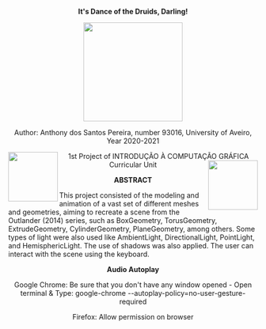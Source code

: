 <p align="center"><b> It's Dance of the Druids, Darling!</b></p>
<p align="center">
  <img width="200" src="scene.gif">
</p>
<p align="center"> Author: Anthony dos Santos Pereira, number 93016, University of Aveiro, Year 2020-2021</p>

<p align="center">
<img align="left" width="100" height="100" src="https://c.tenor.com/QxBGq81QaOcAAAAj/love-%D1%82%D1%8F%D0%BD.gif"> 1st Project of INTRODUÇÃO À COMPUTAÇÃO GRÁFICA Curricular Unit <img align="right" width="100" height="100" src="https://c.tenor.com/QxBGq81QaOcAAAAj/love-%D1%82%D1%8F%D0%BD.gif">
</p>

<p align="center">
  <b>ABSTRACT</b>
 </p>
   <p align "center">
  This project consisted of the modeling and animation of a vast set of different meshes and geometries, aiming to recreate a scene from the Outlander (2014) series, such as BoxGeometry, TorusGeometry, ExtrudeGeometry, CylinderGeometry, PlaneGeometry, among others. Some types of light were also used like AmbientLight, DirectionalLight, PointLight, and HemisphericLight. The use of shadows was also applied. The user can interact with the scene using the keyboard.

  </p>

<p align="center"><b>Audio Autoplay</b></p>
<p align="center">
Google Chrome: Be sure that you don't have any window opened - Open terminal & Type: google-chrome --autoplay-policy=no-user-gesture-required
</p>
<p align="center">
Firefox: Allow permission on browser
</p>




